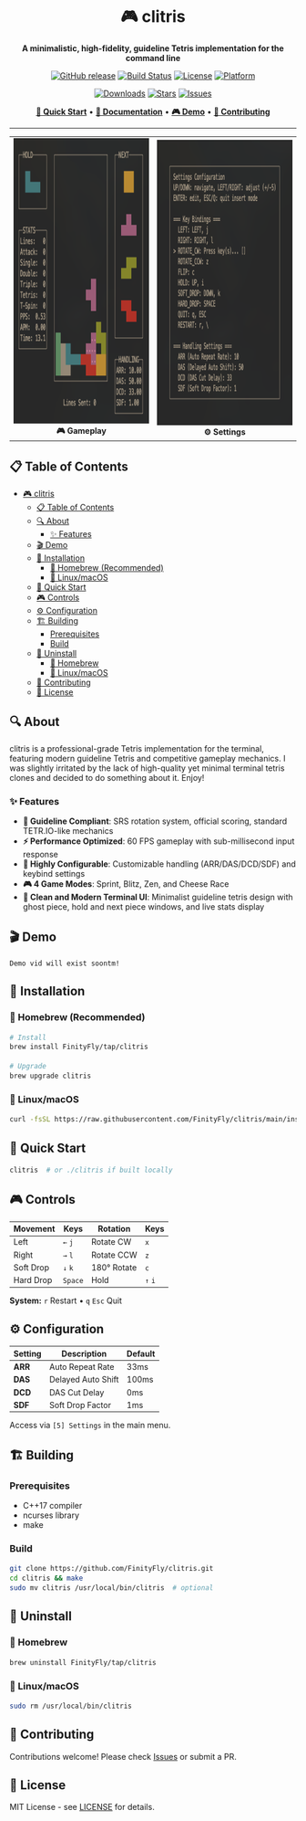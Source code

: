 <div align="center">

# 🎮 clitris

**A minimalistic, high-fidelity, guideline Tetris implementation for the command line**

[![GitHub release](https://img.shields.io/github/v/release/FinityFly/clitris?style=for-the-badge)](https://github.com/FinityFly/clitris/releases)
[![Build Status](https://img.shields.io/github/actions/workflow/status/FinityFly/clitris/release.yaml?style=for-the-badge)](https://github.com/FinityFly/clitris/actions)
[![License](https://img.shields.io/badge/license-MIT-blue.svg?style=for-the-badge)](LICENSE)
[![Platform](https://img.shields.io/badge/platform-macOS%20%7C%20Linux-lightgrey?style=for-the-badge)](https://github.com/FinityFly/clitris)

[![Downloads](https://img.shields.io/github/downloads/FinityFly/clitris/total?style=for-the-badge)](https://github.com/FinityFly/clitris/releases)
[![Stars](https://img.shields.io/github/stars/FinityFly/clitris?style=for-the-badge)](https://github.com/FinityFly/clitris/stargazers)
[![Issues](https://img.shields.io/github/issues/FinityFly/clitris?style=for-the-badge)](https://github.com/FinityFly/clitris/issues)

[**🚀 Quick Start**](#-installation) • [**📖 Documentation**](#-controls) • [**🎮 Demo**](#-demo) • [**🤝 Contributing**](#-contributing)

---

<table width="100%">
  <tr>
    <td width="50%" align="center">
      <img src="assets/thumbnail.png" height="500" alt="clitris gameplay screenshot">
      <br><strong>🎮 Gameplay</strong>
    </td>
    <td width="50%" align="center">
      <img src="assets/settings.png" height="500" alt="clitris settings interface">
      <br><strong>⚙️ Settings</strong>
    </td>
  </tr>
</table>

</div>

## 📋 Table of Contents

- [🎮 clitris](#-clitris)
  - [📋 Table of Contents](#-table-of-contents)
  - [🔍 About](#-about)
    - [✨ Features](#-features)
  - [🎬 Demo](#-demo)
  - [🚀 Installation](#-installation)
    - [🍺 Homebrew (Recommended)](#-homebrew-recommended)
    - [🐧 Linux/macOS](#-linuxmacos)
  - [🎯 Quick Start](#-quick-start)
  - [🎮 Controls](#-controls)
  - [⚙️ Configuration](#️-configuration)
  - [🏗️ Building](#️-building)
    - [Prerequisites](#prerequisites)
    - [Build](#build)
  - [🧹 Uninstall](#-uninstall)
    - [🍺 Homebrew](#-homebrew)
    - [🐧 Linux/macOS](#-linuxmacos-1)
  - [🤝 Contributing](#-contributing)
  - [📄 License](#-license)

## 🔍 About

clitris is a professional-grade Tetris implementation for the terminal, featuring modern guideline Tetris and competitive gameplay mechanics. I was slightly irritated by the lack of high-quality yet minimal terminal tetris clones and decided to do something about it. Enjoy!

### ✨ Features

- **🎯 Guideline Compliant**: SRS rotation system, official scoring, standard TETR.IO-like mechanics
- **⚡ Performance Optimized**: 60 FPS gameplay with sub-millisecond input response  
- **🔧 Highly Configurable**: Customizable handling (ARR/DAS/DCD/SDF) and keybind settings
- **🎮 4 Game Modes**: Sprint, Blitz, Zen, and Cheese Race
- **🎨 Clean and Modern Terminal UI**: Minimalist guideline tetris design with ghost piece, hold and next piece windows, and live stats display

## 🎬 Demo

```
Demo vid will exist soontm!
```

## 🚀 Installation

### 🍺 Homebrew (Recommended)

```bash
# Install
brew install FinityFly/tap/clitris

# Upgrade
brew upgrade clitris
```

### 🐧 Linux/macOS
```bash
curl -fsSL https://raw.githubusercontent.com/FinityFly/clitris/main/install.sh | bash
```

## 🎯 Quick Start

```bash
clitris  # or ./clitris if built locally
```

## 🎮 Controls

| Movement | Keys | Rotation | Keys |
|----------|------|----------|------|
| Left | `←` `j` | Rotate CW | `x` |
| Right | `→` `l` | Rotate CCW | `z` |
| Soft Drop | `↓` `k` | 180° Rotate | `c` |
| Hard Drop | `Space` | Hold | `↑` `i` |

**System:** `r` Restart • `q` `Esc` Quit

## ⚙️ Configuration

| Setting | Description | Default |
|---------|-------------|---------|
| **ARR** | Auto Repeat Rate | 33ms |
| **DAS** | Delayed Auto Shift | 100ms |
| **DCD** | DAS Cut Delay | 0ms |
| **SDF** | Soft Drop Factor | 1ms |

Access via `[5] Settings` in the main menu.

## 🏗️ Building

### Prerequisites
- C++17 compiler
- ncurses library  
- make

### Build
```bash
git clone https://github.com/FinityFly/clitris.git
cd clitris && make
sudo mv clitris /usr/local/bin/clitris  # optional
```

## 🧹 Uninstall

### 🍺 Homebrew
```bash
brew uninstall FinityFly/tap/clitris
```

### 🐧 Linux/macOS
```bash
sudo rm /usr/local/bin/clitris
```

## 🤝 Contributing

Contributions welcome! Please check [Issues](https://github.com/FinityFly/clitris/issues) or submit a PR.

## 📄 License

MIT License - see [LICENSE](LICENSE) for details.

